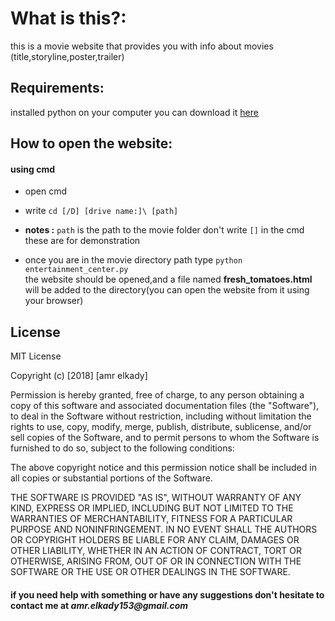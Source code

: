 # What is this?:
this is a movie website that provides you with info about movies (title,storyline,poster,trailer)
## Requirements:
installed python on your computer you can download it [here](https://www.python.org/downloads/release/python-2715/)
## How to open the website:
#### using **cmd**
* open cmd 
* write `cd [/D] [drive name:]\ [path]`
* **notes :** `path` is the path to the movie folder 
		    	don't write  `[]` in the cmd these are for demonstration

* once you are in the movie directory path type `python entertainment_center.py`  
the website should be opened,and a file named **fresh_tomatoes.html** will be added to the directory(you can open the website from it using your browser)
## License
MIT License

Copyright (c) [2018] [amr elkady]

Permission is hereby granted, free of charge, to any person obtaining a copy
of this software and associated documentation files (the "Software"), to deal
in the Software without restriction, including without limitation the rights
to use, copy, modify, merge, publish, distribute, sublicense, and/or sell
copies of the Software, and to permit persons to whom the Software is
furnished to do so, subject to the following conditions:

The above copyright notice and this permission notice shall be included in all
copies or substantial portions of the Software.

THE SOFTWARE IS PROVIDED "AS IS", WITHOUT WARRANTY OF ANY KIND, EXPRESS OR
IMPLIED, INCLUDING BUT NOT LIMITED TO THE WARRANTIES OF MERCHANTABILITY,
FITNESS FOR A PARTICULAR PURPOSE AND NONINFRINGEMENT. IN NO EVENT SHALL THE
AUTHORS OR COPYRIGHT HOLDERS BE LIABLE FOR ANY CLAIM, DAMAGES OR OTHER
LIABILITY, WHETHER IN AN ACTION OF CONTRACT, TORT OR OTHERWISE, ARISING FROM,
OUT OF OR IN CONNECTION WITH THE SOFTWARE OR THE USE OR OTHER DEALINGS IN THE
SOFTWARE.

#### if you need help with something or have any suggestions don't hesitate to contact me at _amr.elkady153@gmail.com_
